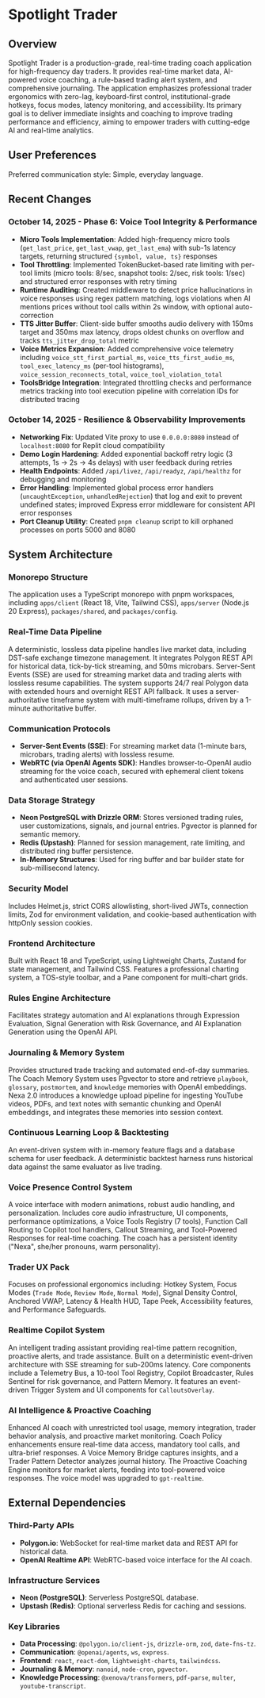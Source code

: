 # Spotlight Trader

## Overview

Spotlight Trader is a production-grade, real-time trading coach application for high-frequency day traders. It provides real-time market data, AI-powered voice coaching, a rule-based trading alert system, and comprehensive journaling. The application emphasizes professional trader ergonomics with zero-lag, keyboard-first control, institutional-grade hotkeys, focus modes, latency monitoring, and accessibility. Its primary goal is to deliver immediate insights and coaching to improve trading performance and efficiency, aiming to empower traders with cutting-edge AI and real-time analytics.

## User Preferences

Preferred communication style: Simple, everyday language.

## Recent Changes

### October 14, 2025 - Phase 6: Voice Tool Integrity & Performance

- **Micro Tools Implementation**: Added high-frequency micro tools (`get_last_price`, `get_last_vwap`, `get_last_ema`) with sub-1s latency targets, returning structured `{symbol, value, ts}` responses
- **Tool Throttling**: Implemented TokenBucket-based rate limiting with per-tool limits (micro tools: 8/sec, snapshot tools: 2/sec, risk tools: 1/sec) and structured error responses with retry timing
- **Runtime Auditing**: Created middleware to detect price hallucinations in voice responses using regex pattern matching, logs violations when AI mentions prices without tool calls within 2s window, with optional auto-correction
- **TTS Jitter Buffer**: Client-side buffer smooths audio delivery with 150ms target and 350ms max latency, drops oldest chunks on overflow and tracks `tts_jitter_drop_total` metric
- **Voice Metrics Expansion**: Added comprehensive voice telemetry including `voice_stt_first_partial_ms`, `voice_tts_first_audio_ms`, `tool_exec_latency_ms` (per-tool histograms), `voice_session_reconnects_total`, `voice_tool_violation_total`
- **ToolsBridge Integration**: Integrated throttling checks and performance metrics tracking into tool execution pipeline with correlation IDs for distributed tracing

### October 14, 2025 - Resilience & Observability Improvements

- **Networking Fix**: Updated Vite proxy to use `0.0.0.0:8080` instead of `localhost:8080` for Replit cloud compatibility
- **Demo Login Hardening**: Added exponential backoff retry logic (3 attempts, 1s → 2s → 4s delays) with user feedback during retries
- **Health Endpoints**: Added `/api/livez`, `/api/readyz`, `/api/healthz` for debugging and monitoring
- **Error Handling**: Implemented global process error handlers (`uncaughtException`, `unhandledRejection`) that log and exit to prevent undefined states; improved Express error middleware for consistent API error responses
- **Port Cleanup Utility**: Created `pnpm cleanup` script to kill orphaned processes on ports 5000 and 8080

## System Architecture

### Monorepo Structure

The application uses a TypeScript monorepo with pnpm workspaces, including `apps/client` (React 18, Vite, Tailwind CSS), `apps/server` (Node.js 20 Express), `packages/shared`, and `packages/config`.

### Real-Time Data Pipeline

A deterministic, lossless data pipeline handles live market data, including DST-safe exchange timezone management. It integrates Polygon REST API for historical data, tick-by-tick streaming, and 50ms microbars. Server-Sent Events (SSE) are used for streaming market data and trading alerts with lossless resume capabilities. The system supports 24/7 real Polygon data with extended hours and overnight REST API fallback. It uses a server-authoritative timeframe system with multi-timeframe rollups, driven by a 1-minute authoritative buffer.

### Communication Protocols

- **Server-Sent Events (SSE)**: For streaming market data (1-minute bars, microbars, trading alerts) with lossless resume.
- **WebRTC (via OpenAI Agents SDK)**: Handles browser-to-OpenAI audio streaming for the voice coach, secured with ephemeral client tokens and authenticated user sessions.

### Data Storage Strategy

- **Neon PostgreSQL with Drizzle ORM**: Stores versioned trading rules, user customizations, signals, and journal entries. Pgvector is planned for semantic memory.
- **Redis (Upstash)**: Planned for session management, rate limiting, and distributed ring buffer persistence.
- **In-Memory Structures**: Used for ring buffer and bar builder state for sub-millisecond latency.

### Security Model

Includes Helmet.js, strict CORS allowlisting, short-lived JWTs, connection limits, Zod for environment validation, and cookie-based authentication with httpOnly session cookies.

### Frontend Architecture

Built with React 18 and TypeScript, using Lightweight Charts, Zustand for state management, and Tailwind CSS. Features a professional charting system, a TOS-style toolbar, and a Pane component for multi-chart grids.

### Rules Engine Architecture

Facilitates strategy automation and AI explanations through Expression Evaluation, Signal Generation with Risk Governance, and AI Explanation Generation using the OpenAI API.

### Journaling & Memory System

Provides structured trade tracking and automated end-of-day summaries. The Coach Memory System uses Pgvector to store and retrieve `playbook`, `glossary`, `postmortem`, and `knowledge` memories with OpenAI embeddings. Nexa 2.0 introduces a knowledge upload pipeline for ingesting YouTube videos, PDFs, and text notes with semantic chunking and OpenAI embeddings, and integrates these memories into session context.

### Continuous Learning Loop & Backtesting

An event-driven system with in-memory feature flags and a database schema for user feedback. A deterministic backtest harness runs historical data against the same evaluator as live trading.

### Voice Presence Control System

A voice interface with modern animations, robust audio handling, and personalization. Includes core audio infrastructure, UI components, performance optimizations, a Voice Tools Registry (7 tools), Function Call Routing to Copilot tool handlers, Callout Streaming, and Tool-Powered Responses for real-time coaching. The coach has a persistent identity ("Nexa", she/her pronouns, warm personality).

### Trader UX Pack

Focuses on professional ergonomics including: Hotkey System, Focus Modes (`Trade Mode`, `Review Mode`, `Normal Mode`), Signal Density Control, Anchored VWAP, Latency & Health HUD, Tape Peek, Accessibility features, and Performance Safeguards.

### Realtime Copilot System

An intelligent trading assistant providing real-time pattern recognition, proactive alerts, and trade assistance. Built on a deterministic event-driven architecture with SSE streaming for sub-200ms latency. Core components include a Telemetry Bus, a 10-tool Tool Registry, Copilot Broadcaster, Rules Sentinel for risk governance, and Pattern Memory. It features an event-driven Trigger System and UI components for `CalloutsOverlay`.

### AI Intelligence & Proactive Coaching

Enhanced AI coach with unrestricted tool usage, memory integration, trader behavior analysis, and proactive market monitoring. Coach Policy enhancements ensure real-time data access, mandatory tool calls, and ultra-brief responses. A Voice Memory Bridge captures insights, and a Trader Pattern Detector analyzes journal history. The Proactive Coaching Engine monitors for market alerts, feeding into tool-powered voice responses. The voice model was upgraded to `gpt-realtime`.

## External Dependencies

### Third-Party APIs

- **Polygon.io**: WebSocket for real-time market data and REST API for historical data.
- **OpenAI Realtime API**: WebRTC-based voice interface for the AI coach.

### Infrastructure Services

- **Neon (PostgreSQL)**: Serverless PostgreSQL database.
- **Upstash (Redis)**: Optional serverless Redis for caching and sessions.

### Key Libraries

- **Data Processing**: `@polygon.io/client-js`, `drizzle-orm`, `zod`, `date-fns-tz`.
- **Communication**: `@openai/agents`, `ws`, `express`.
- **Frontend**: `react`, `react-dom`, `lightweight-charts`, `tailwindcss`.
- **Journaling & Memory**: `nanoid`, `node-cron`, `pgvector`.
- **Knowledge Processing**: `@xenova/transformers`, `pdf-parse`, `multer`, `youtube-transcript`.
